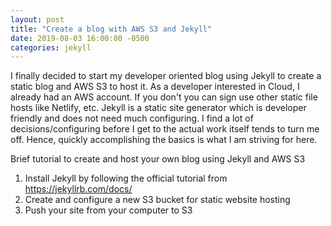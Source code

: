 ```yaml
---
layout: post
title: "Create a blog with AWS S3 and Jekyll"
date: 2019-08-03 16:00:00 -0500
categories: jekyll
---
```


I finally decided to start my developer oriented blog using Jekyll to create a static blog and AWS S3 to host it.
As a developer interested in Cloud, I already had an AWS account. If you don't you can sign use other static file hosts
like Netlify, etc. Jekyll is a static site generator which is developer friendly and does not need much configuring.
I find a lot of decisions/configuring before I get to the actual work itself tends to turn me off.
Hence, quickly accomplishing the basics is what I am striving for here.

Brief tutorial to create and host your own blog using Jekyll and AWS S3

1. Install Jekyll by following the official tutorial from https://jekyllrb.com/docs/
2. Create and configure a new S3 bucket for static website hosting
3. Push your site from your computer to S3
